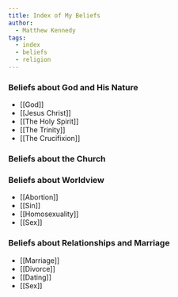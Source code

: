 ```yaml
---
title: Index of My Beliefs
author:
  - Matthew Kennedy
tags:
  - index
  - beliefs
  - religion
---
```


### Beliefs about God and His Nature

- [[God]]
- [[Jesus Christ]]
- [[The Holy Spirit]]
- [[The Trinity]] 
- [[The Crucifixion]]


### Beliefs about the Church



### Beliefs about Worldview

- [[Abortion]]
- [[Sin]]
- [[Homosexuality]]
- [[Sex]]



### Beliefs about Relationships and Marriage

- [[Marriage]]
- [[Divorce]]
- [[Dating]]
- [[Sex]]

